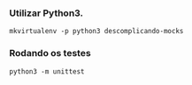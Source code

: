 ### Utilizar Python3.

```
mkvirtualenv -p python3 descomplicando-mocks
```

### Rodando os testes

```
python3 -m unittest
```
